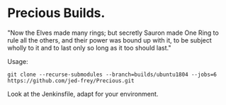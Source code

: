 # Precious Builds.

"Now the Elves made many rings; but secretly Sauron made One Ring to rule all the others, and their power was bound up with it, to be subject wholly to it and to last only so long as it too should last."

Usage:

    git clone --recurse-submodules --branch=builds/ubuntu1804 --jobs=6 https://github.com/jed-frey/Precious.git


Look at the Jenkinsfile, adapt for your environment.